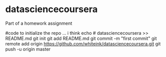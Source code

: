 # datasciencecoursera
Part of a homework assignment

#code to initialize the repo ... i think
echo # datasciencecoursera >> README.md
git init
git add README.md
git commit -m "first commit"
git remote add origin https://github.com/whiteink/datasciencecoursera.git
git push -u origin master
